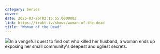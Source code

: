 ```yaml
---
category: Series
cover: 
date: 2025-03-26T02:15:55.000000Z
link: https://trakt.tv/shows/woman-of-the-dead
title: "Woman of the Dead"
---
```


![](https://walter-r2.trakt.tv/images/shows/000/199/869/fanarts/thumb/ce518dcb13.jpg)In a vengeful quest to find out who killed her husband, a woman ends up exposing her small community's deepest and ugliest secrets.